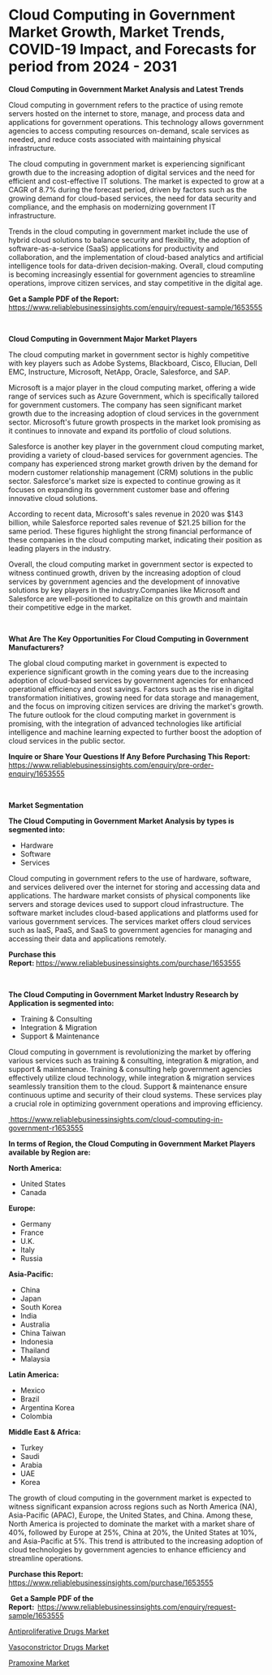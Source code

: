 <p><h1>Cloud Computing in Government Market Growth, Market Trends, COVID-19 Impact, and Forecasts for period from 2024 - 2031</h1></p><p><strong>Cloud Computing in Government Market Analysis and Latest Trends</strong></p>
<p><p>Cloud computing in government refers to the practice of using remote servers hosted on the internet to store, manage, and process data and applications for government operations. This technology allows government agencies to access computing resources on-demand, scale services as needed, and reduce costs associated with maintaining physical infrastructure. </p><p>The cloud computing in government market is experiencing significant growth due to the increasing adoption of digital services and the need for efficient and cost-effective IT solutions. The market is expected to grow at a CAGR of 8.7% during the forecast period, driven by factors such as the growing demand for cloud-based services, the need for data security and compliance, and the emphasis on modernizing government IT infrastructure.</p><p>Trends in the cloud computing in government market include the use of hybrid cloud solutions to balance security and flexibility, the adoption of software-as-a-service (SaaS) applications for productivity and collaboration, and the implementation of cloud-based analytics and artificial intelligence tools for data-driven decision-making. Overall, cloud computing is becoming increasingly essential for government agencies to streamline operations, improve citizen services, and stay competitive in the digital age.</p></p>
<p><strong>Get a Sample PDF of the Report:&nbsp;</strong> <a href="https://www.reliablebusinessinsights.com/enquiry/request-sample/1653555">https://www.reliablebusinessinsights.com/enquiry/request-sample/1653555</a></p>
<p>&nbsp;</p>
<p><strong>Cloud Computing in Government Major Market Players</strong></p>
<p><p>The cloud computing market in government sector is highly competitive with key players such as Adobe Systems, Blackboard, Cisco, Ellucian, Dell EMC, Instructure, Microsoft, NetApp, Oracle, Salesforce, and SAP. </p><p>Microsoft is a major player in the cloud computing market, offering a wide range of services such as Azure Government, which is specifically tailored for government customers. The company has seen significant market growth due to the increasing adoption of cloud services in the government sector. Microsoft's future growth prospects in the market look promising as it continues to innovate and expand its portfolio of cloud solutions.</p><p>Salesforce is another key player in the government cloud computing market, providing a variety of cloud-based services for government agencies. The company has experienced strong market growth driven by the demand for modern customer relationship management (CRM) solutions in the public sector. Salesforce's market size is expected to continue growing as it focuses on expanding its government customer base and offering innovative cloud solutions.</p><p>According to recent data, Microsoft's sales revenue in 2020 was $143 billion, while Salesforce reported sales revenue of $21.25 billion for the same period. These figures highlight the strong financial performance of these companies in the cloud computing market, indicating their position as leading players in the industry. </p><p>Overall, the cloud computing market in government sector is expected to witness continued growth, driven by the increasing adoption of cloud services by government agencies and the development of innovative solutions by key players in the industry.Companies like Microsoft and Salesforce are well-positioned to capitalize on this growth and maintain their competitive edge in the market.</p></p>
<p>&nbsp;</p>
<p><strong>What Are The Key Opportunities For Cloud Computing in Government Manufacturers?</strong></p>
<p><p>The global cloud computing market in government is expected to experience significant growth in the coming years due to the increasing adoption of cloud-based services by government agencies for enhanced operational efficiency and cost savings. Factors such as the rise in digital transformation initiatives, growing need for data storage and management, and the focus on improving citizen services are driving the market's growth. The future outlook for the cloud computing market in government is promising, with the integration of advanced technologies like artificial intelligence and machine learning expected to further boost the adoption of cloud services in the public sector.</p></p>
<p><strong>Inquire or Share Your Questions If Any Before Purchasing This Report:</strong> <a href="https://www.reliablebusinessinsights.com/enquiry/pre-order-enquiry/1653555">https://www.reliablebusinessinsights.com/enquiry/pre-order-enquiry/1653555</a></p>
<p>&nbsp;</p>
<p><strong>Market Segmentation</strong></p>
<p><strong>The Cloud Computing in Government Market Analysis by types is segmented into:</strong></p>
<p><ul><li>Hardware</li><li>Software</li><li>Services</li></ul></p>
<p><p>Cloud computing in government refers to the use of hardware, software, and services delivered over the internet for storing and accessing data and applications. The hardware market consists of physical components like servers and storage devices used to support cloud infrastructure. The software market includes cloud-based applications and platforms used for various government services. The services market offers cloud services such as IaaS, PaaS, and SaaS to government agencies for managing and accessing their data and applications remotely.</p></p>
<p><strong>Purchase this Report:&nbsp;</strong><a href="https://www.reliablebusinessinsights.com/purchase/1653555">https://www.reliablebusinessinsights.com/purchase/1653555</a></p>
<p>&nbsp;</p>
<p><strong>The Cloud Computing in Government Market Industry Research by Application is segmented into:</strong></p>
<p><ul><li>Training & Consulting</li><li>Integration & Migration</li><li>Support & Maintenance</li></ul></p>
<p><p>Cloud computing in government is revolutionizing the market by offering various services such as training & consulting, integration & migration, and support & maintenance. Training & consulting help government agencies effectively utilize cloud technology, while integration & migration services seamlessly transition them to the cloud. Support & maintenance ensure continuous uptime and security of their cloud systems. These services play a crucial role in optimizing government operations and improving efficiency.</p></p>
<p><a href="https://www.reliablebusinessinsights.com/cloud-computing-in-government-r1653555">&nbsp;https://www.reliablebusinessinsights.com/cloud-computing-in-government-r1653555</a></p>
<p><strong>In terms of Region, the Cloud Computing in Government Market Players available by Region are:</strong></p>
<p>
    <p> <strong> North America: </strong>
        <ul>
            <li>United States</li>
            <li>Canada</li>
        </ul>
        </p> 
    <p> <strong> Europe: </strong>
        <ul>
            <li>Germany</li>
            <li>France</li>
            <li>U.K.</li>
            <li>Italy</li>
            <li>Russia</li>
        </ul>
        </p> 
    <p> <strong> Asia-Pacific: </strong>
        <ul>
            <li>China</li>
            <li>Japan</li>
            <li>South Korea</li>
            <li>India</li>
            <li>Australia</li>
            <li>China Taiwan</li>
            <li>Indonesia</li>
            <li>Thailand</li>
            <li>Malaysia</li>
        </ul>
        </p> 
    <p> <strong> Latin America: </strong>
        <ul>
            <li>Mexico</li>
            <li>Brazil</li>
            <li>Argentina Korea</li>
            <li>Colombia</li>
        </ul>
        </p> 
    <p> <strong> Middle East & Africa: </strong>
        <ul>
            <li>Turkey</li>
            <li>Saudi</li>
            <li>Arabia</li>
            <li>UAE</li>
            <li>Korea</li>
        </ul>
    </p>
    </p>
<p><p>The growth of cloud computing in the government market is expected to witness significant expansion across regions such as North America (NA), Asia-Pacific (APAC), Europe, the United States, and China. Among these, North America is projected to dominate the market with a market share of 40%, followed by Europe at 25%, China at 20%, the United States at 10%, and Asia-Pacific at 5%. This trend is attributed to the increasing adoption of cloud technologies by government agencies to enhance efficiency and streamline operations.</p></p>
<p><strong>Purchase this Report: </strong><a href="https://www.reliablebusinessinsights.com/purchase/1653555">https://www.reliablebusinessinsights.com/purchase/1653555</a></p>
<p>&nbsp;<strong>Get a Sample PDF of the Report:&nbsp;&nbsp;</strong><a href="https://www.reliablebusinessinsights.com/enquiry/request-sample/1653555">https://www.reliablebusinessinsights.com/enquiry/request-sample/1653555</a></p>
<p><strong></strong></p>
<p><p><a href="https://github.com/sajonf007/Market-Research-Report-List-1/blob/main/antiproliferative-drugs-market.md">Antiproliferative Drugs Market</a></p><p><a href="https://github.com/ernidarwin455/Market-Research-Report-List-1/blob/main/vasoconstrictor-drugs-market.md">Vasoconstrictor Drugs Market</a></p><p><a href="https://github.com/qdaxyrhp12/Market-Research-Report-List-1/blob/main/pramoxine-market.md">Pramoxine Market</a></p></p>